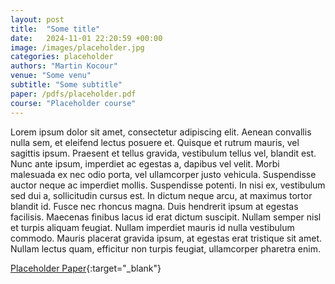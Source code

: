 ```yaml
---
layout: post
title:  "Some title"
date:   2024-11-01 22:20:59 +00:00
image: /images/placeholder.jpg
categories: placeholder
authors: "Martin Kocour"
venue: "Some venu"
subtitle: "Some subtitle"
paper: /pdfs/placeholder.pdf
course: "Placeholder course"
---
```

Lorem ipsum dolor sit amet, consectetur adipiscing elit. Aenean convallis nulla sem, et eleifend lectus posuere et. Quisque et rutrum mauris, vel sagittis ipsum. Praesent et tellus gravida, vestibulum tellus vel, blandit est. Nunc ante ipsum, imperdiet ac egestas a, dapibus vel velit. Morbi malesuada ex nec odio porta, vel ullamcorper justo vehicula. Suspendisse auctor neque ac imperdiet mollis. Suspendisse potenti. In nisi ex, vestibulum sed dui a, sollicitudin cursus est. In dictum neque arcu, at maximus tortor blandit id. Fusce nec rhoncus magna. Duis hendrerit ipsum at egestas facilisis. Maecenas finibus lacus id erat dictum suscipit. Nullam semper nisl et turpis aliquam feugiat. Nullam imperdiet mauris id nulla vestibulum commodo. Mauris placerat gravida ipsum, at egestas erat tristique sit amet. Nullam lectus quam, efficitur non turpis feugiat, ullamcorper pharetra enim.

[Placeholder Paper](/pdfs/placeholder.pdf){:target="_blank"}

